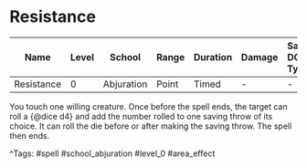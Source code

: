 # Resistance

| Name | Level | School | Range | Duration | Damage | Save DC & Type |
|------|-------|--------|-------|----------|--------|----------------|
| Resistance | 0 | Abjuration | Point | Timed | - | - |

You touch one willing creature. Once before the spell ends, the target can roll a {@dice d4} and add the number rolled to one saving throw of its choice. It can roll the die before or after making the saving throw. The spell then ends.

^Tags: #spell #school_abjuration #level_0 #area_effect
